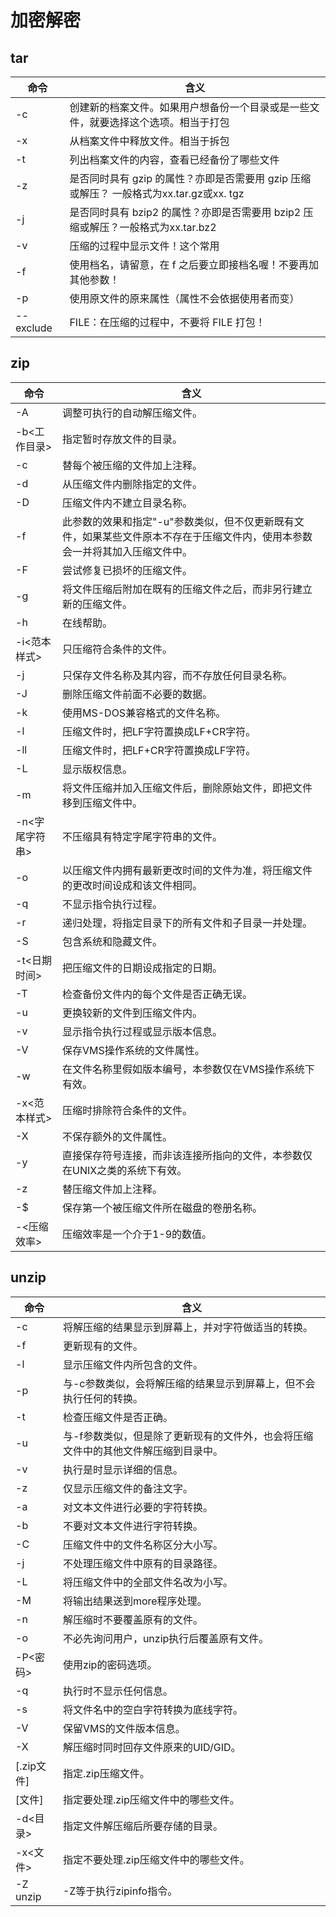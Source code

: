 # 加密解密

## tar
命令|含义
---|---
-c|创建新的档案文件。如果用户想备份一个目录或是一些文件，就要选择这个选项。相当于打包
-x|从档案文件中释放文件。相当于拆包
-t|列出档案文件的内容，查看已经备份了哪些文件
-z|是否同时具有 gzip 的属性？亦即是否需要用 gzip 压缩或解压？ 一般格式为xx.tar.gz或xx. tgz
-j|是否同时具有 bzip2 的属性？亦即是否需要用 bzip2 压缩或解压？一般格式为xx.tar.bz2  
-v|压缩的过程中显示文件！这个常用
-f|使用档名，请留意，在 f 之后要立即接档名喔！不要再加其他参数！
-p|使用原文件的原来属性（属性不会依据使用者而变）
--exclude|FILE：在压缩的过程中，不要将 FILE 打包！

## zip
命令|含义
---|---
-A |调整可执行的自动解压缩文件。
-b<工作目录> |指定暂时存放文件的目录。
-c |替每个被压缩的文件加上注释。
-d |从压缩文件内删除指定的文件。
-D |压缩文件内不建立目录名称。
-f |此参数的效果和指定"-u"参数类似，但不仅更新既有文件，如果某些文件原本不存在于压缩文件内，使用本参数会一并将其加入压缩文件中。
-F |尝试修复已损坏的压缩文件。
-g |将文件压缩后附加在既有的压缩文件之后，而非另行建立新的压缩文件。
-h |在线帮助。
-i<范本样式> |只压缩符合条件的文件。
-j |只保存文件名称及其内容，而不存放任何目录名称。
-J |删除压缩文件前面不必要的数据。
-k |使用MS-DOS兼容格式的文件名称。
-l |压缩文件时，把LF字符置换成LF+CR字符。
-ll |压缩文件时，把LF+CR字符置换成LF字符。
-L |显示版权信息。
-m |将文件压缩并加入压缩文件后，删除原始文件，即把文件移到压缩文件中。
-n<字尾字符串> |不压缩具有特定字尾字符串的文件。
-o |以压缩文件内拥有最新更改时间的文件为准，将压缩文件的更改时间设成和该文件相同。
-q |不显示指令执行过程。
-r |递归处理，将指定目录下的所有文件和子目录一并处理。
-S |包含系统和隐藏文件。
-t<日期时间> |把压缩文件的日期设成指定的日期。
-T |检查备份文件内的每个文件是否正确无误。
-u |更换较新的文件到压缩文件内。
-v |显示指令执行过程或显示版本信息。
-V |保存VMS操作系统的文件属性。
-w |在文件名称里假如版本编号，本参数仅在VMS操作系统下有效。
-x<范本样式> |压缩时排除符合条件的文件。
-X |不保存额外的文件属性。
-y |直接保存符号连接，而非该连接所指向的文件，本参数仅在UNIX之类的系统下有效。
-z |替压缩文件加上注释。
-$ |保存第一个被压缩文件所在磁盘的卷册名称。
-<压缩效率> |压缩效率是一个介于1-9的数值。

## unzip
命令|含义
---|---
-c |将解压缩的结果显示到屏幕上，并对字符做适当的转换。
-f |更新现有的文件。
-l |显示压缩文件内所包含的文件。
-p |与-c参数类似，会将解压缩的结果显示到屏幕上，但不会执行任何的转换。
-t |检查压缩文件是否正确。
-u |与-f参数类似，但是除了更新现有的文件外，也会将压缩文件中的其他文件解压缩到目录中。
-v |执行是时显示详细的信息。
-z |仅显示压缩文件的备注文字。
-a |对文本文件进行必要的字符转换。
-b |不要对文本文件进行字符转换。
-C |压缩文件中的文件名称区分大小写。
-j |不处理压缩文件中原有的目录路径。
-L |将压缩文件中的全部文件名改为小写。
-M |将输出结果送到more程序处理。
-n |解压缩时不要覆盖原有的文件。
-o |不必先询问用户，unzip执行后覆盖原有文件。
-P<密码> |使用zip的密码选项。
-q |执行时不显示任何信息。
-s |将文件名中的空白字符转换为底线字符。
-V |保留VMS的文件版本信息。
-X |解压缩时同时回存文件原来的UID/GID。
[.zip文件] |指定.zip压缩文件。
[文件] |指定要处理.zip压缩文件中的哪些文件。
-d<目录> |指定文件解压缩后所要存储的目录。
-x<文件> |指定不要处理.zip压缩文件中的哪些文件。
-Z unzip |-Z等于执行zipinfo指令。

